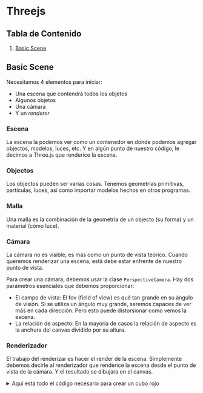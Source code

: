 #  Threejs

## Tabla de Contenido
1. [Basic Scene](basic-scene)

## Basic Scene

Necesitamos 4 elementos para iniciar:

- Una escena que contendrá todos los objetos
- Algunos objetos
- Una cámara
- Y un *renderer*

### Escena

La escena la podemos ver como un contenedor en donde podemos
agregar objectos, modelos, luces, etc. Y en algún punto de
nuestro código, le decimos a Three.js que renderice la escena.

### Objectos

Los objectos pueden ser varias cosas. Tenemos geometrías primitivas,
partículas, luces, así como importar modelos hechos en otros programas.

### Malla

Una malla es la combinación de la geometría de un objecto (su forma) y
un material (cómo luce).

### Cámara

La cámara no es visible, es más como un punto de vista teórico. Cuando
queremos renderizar una escena, está debe estar enfrente de nuestro
punto de vista.

Para crear una cámara, debemos usar la clase `PerspectiveCamera`. Hay
dos parámetros esenciales que debemos proporcionar:

- El campo de vista: El fov (field of view) es qué tan grande en su
ángulo de visión. Si se utiliza un ángulo muy grande, seremos capaces
de ver más en cada dirección. Pero esto puede distorsionar como vemos la
escena.
- La relación de aspecto: En la mayoría de casos la relación de aspecto
es la anchura del canvas dividido por su altura.

### Renderizador

El trabajo del renderizar es hacer el render de la escena. Simplemente
debemos decirle al renderizador que renderice la escena desde el punto
de vista de la cámara. Y el resultado se dibujara en el canvas.

<details>
  <summary>Aquí está todo el código necesario para crear un cubo rojo</summary>

  ```javascript
  // Scene
  const scene = new THREE.Scene()

  // Red Cube
  const geometry = new THREE.BoxGeometry(1, 1, 1)
  const material = new THREE.MeshBasicMaterial({ color: 0xff0000 })
  const mesh = new THREE.Mesh(geometry, material)
  scene.add(mesh)

  // Sizes
  const sizes = {
    width: 800,
    height: 600
  }

  // Camera
  const camera = new THREE.PerspectiveCamera(75, sizes.width / sizes.height)
  camera.position.z = 3
  scene.add(camera)

  // Renderer
  const canvas = document.querySelector('.webgl')
  const renderer = new THREE.WebGLRenderer({
    canvas: canvas
  })
  renderer.setSize(sizes.width, sizes.height)

  renderer.render(scene, camera)
  ```
</details>
